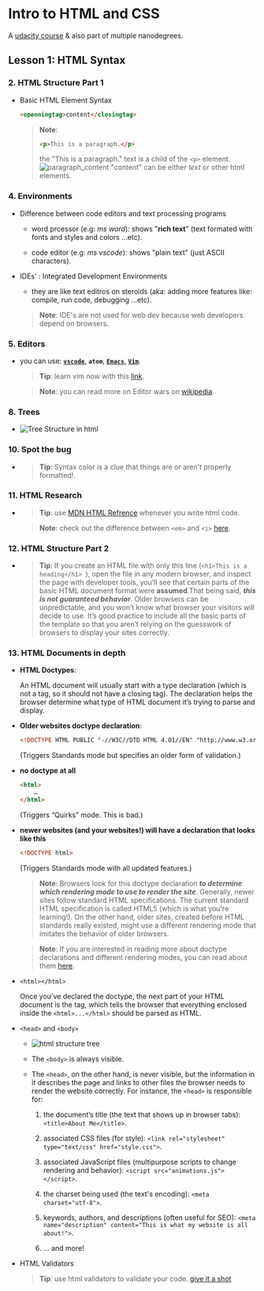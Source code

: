 # Intro to HTML and CSS

A [udacity course](https://classroom.udacity.com/courses/ud001) & also part of multiple nanodegrees.


## Lesson 1: HTML Syntax


### 2. HTML Structure Part 1

- Basic HTML Element Syntax
    ```html
    <openningtag>content</closingtag>
    ```

    > **Note**:
    > ```html
    > <p>This is a paragraph.</p>
    > ```
    > the "This is a paragraph." text is a child of the `<p>` element.
    > ![paragraph_content](https://imgur.com/fES03qk.png)
    > "content" can be either _text_ or other html elements.

### 4. Environments

- Difference between code editors and text processing programs

    + word prcessor (e.g: _ms word_):
        shows "**rich text**" (text formated with fonts and styles and colors ...etc).
    
    + code editor (e.g: _ms vscode_):
        shows "plain text" (just ASCII characters).

- IDEs' : Integrated Development Environments

    + they are like text editros on steroids (aka: adding more features like: compile, run code, debugging ...etc).

    > **Note**: IDE's are not used for web dev because web developers depend on browsers.

### 5. Editors

- you can use: <u>**`vscode`**</u>, **`atom`**, [**`Emacs`**](https://www.gnu.org/software/emacs/), [<u>**`Vim`**</u>](https://www.vim.org/index.php).

    > **Tip**: learn vim now with this [link](https://www.openvim.com/).

    > **Note**: you can read more on Editor wars on [wikipedia](https://en.wikipedia.org/wiki/Editor_war).


### 8. Trees

- 
    ![Tree Structure in html](https://imgur.com/FLdHvTA.png)


### 10. Spot the bug

-
    > **Tip**:  Syntax color is a clue that things are or aren't properly formatted!.


### 11. HTML Research

-
    > **Tip**: use [MDN HTML Refrence](https://developer.mozilla.org/en-US/docs/Web/HTML/Element) whenever you write html code.

    > **Note**: check out the difference between `<em>` and `<i>` [here](https://developer.mozilla.org/en-US/docs/Web/HTML/Element/em).


### 12. HTML Structure Part 2

- 
    > **Tip**: If you create an HTML file with only this line (`<h1>This is a heading</h1>
`), open the file in any modern browser, and inspect the page with developer tools, you’ll see that certain parts of the basic HTML document format were **assumed**.That being said, _**this is not guaranteed behavior**_. Older browsers can be unpredictable, and you won’t know what browser your visitors will decide to use. It’s good practice to include all the basic parts of the template so that you aren’t relying on the guesswork of browsers to display your sites correctly.


### 13. HTML Documents in depth

- **HTML Doctypes**:

    An HTML document will usually start with a type declaration (which is not a tag, so it should not have a closing tag). The declaration helps the browser determine what type of HTML document it’s trying to parse and display.

- **Older websites doctype declaration**:

    ```html
    <!DOCTYPE HTML PUBLIC "-//W3C//DTD HTML 4.01//EN" "http://www.w3.org/TR/html4/strict.dtd">
    ```
    (Triggers Standards mode but specifies an older form of validation.)

- **no doctype at all**

    ```html
    <html>
        … 
    </html>
    ```
    (Triggers “Quirks” mode. This is bad.)

-  **newer websites (and your websites!) will have a declaration that looks like this**

    ```html
    <!DOCTYPE html>
    ```
    (Triggers Standards mode with all updated features.) 

    > **Note**: Browsers look for this doctype declaration **_to determine which rendering mode to use to render the site_**. Generally, newer sites follow standard HTML specifications. The current standard HTML specification is called HTML5 (which is what you're learning!). On the other hand, older sites, created before HTML standards really existed, might use a different rendering mode that imitates the behavior of older browsers.

    > **Note**: If you are interested in reading more about doctype declarations and different rendering modes, you can read about them [here](https://developer.mozilla.org/en-US/docs/Web/HTML/Quirks_Mode_and_Standards_Mode).

- `<html></html>`

    Once you’ve declared the doctype, the next part of your HTML document is the <html> tag, which tells the browser that everything enclosed inside the `<html>...</html>` should be parsed as HTML.

- `<head>` and `<body>`

    + ![html structure tree](https://video.udacity-data.com/topher/2016/July/578ea3b9_full-html-tree/full-html-tree.png)

    + The `<body>` is always visible.

    + The `<head>`, on the other hand, is never visible, but the information in it describes the page and links to other files the browser needs to render the website correctly. For instance, the `<head>` is responsible for:

        1. the document’s title (the text that shows up in browser tabs): `<title>About Me</title>`.

        2. associated CSS files (for style): `<link rel="stylesheet" type="text/css" href="style.css">`.

        3. associated JavaScript files (multipurpose scripts to change rendering and behavior): `<script src="animations.js"></script>`.

        4. the charset being used (the text's encoding): `<meta charset="utf-8">`.

        5. keywords, authors, and descriptions (often useful for SEO): `<meta name="description" content="This is what my website is all about!">`.

       6. … and more!

- HTML Validators

    > **Tip**: use html validators to validate your code. [give it a shot](https://validator.w3.org/nu/#textarea)